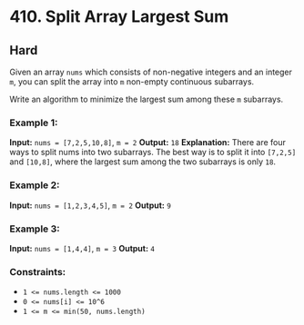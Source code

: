 # 410. Split Array Largest Sum
## Hard

Given an array `nums` which consists of non-negative integers and an integer `m`, you can split the array into `m` non-empty continuous subarrays.

Write an algorithm to minimize the largest sum among these `m` subarrays.

### Example 1:

**Input:** `nums = [7,2,5,10,8]`, `m = 2`
**Output:** `18`
**Explanation:** There are four ways to split nums into two subarrays. The best way is to split it into `[7,2,5]` and `[10,8]`, where the largest sum among the two subarrays is only `18`.

### Example 2:

**Input:** `nums = [1,2,3,4,5]`, `m = 2`
**Output:** `9`

### Example 3:

**Input:** `nums = [1,4,4]`, `m = 3`
**Output:** `4`

### Constraints:

- `1 <= nums.length <= 1000`
- `0 <= nums[i] <= 10^6`
- `1 <= m <= min(50, nums.length)`
